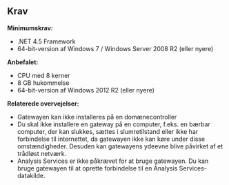 ## <a name="requirements"></a>Krav
**Minimumskrav:**

* .NET 4.5 Framework
* 64-bit-version af Windows 7 / Windows Server 2008 R2 (eller nyere)

**Anbefalet:**

* CPU med 8 kerner
* 8 GB hukommelse
* 64-bit-version af Windows 2012 R2 (eller nyere)

**Relaterede overvejelser:**

* Gatewayen kan ikke installeres på en domænecontroller
* Du skal ikke installere en gateway på en computer, f.eks. en bærbar computer, der kan slukkes, sættes i slumretilstand eller ikke har forbindelse til internettet, da gatewayen ikke kan køre under disse omstændigheder. Desuden kan gatewayens ydeevne blive påvirket af et trådløst netværk.
* Analysis Services er ikke påkrævet for at bruge gatewayen. Du kan bruge gatewayen til at oprette forbindelse til en Analysis Services-datakilde.

